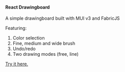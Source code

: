 #### React Drawingboard

A simple drawingboard built with MUI v3 and FabricJS


Featuring:

1. Color selection
2. Fine, medium and wide brush
3. Undo/redo
4. Two drawing modes (free, line)

[Try it here.](https://react-drawboard.charlesdlandau.net/)
